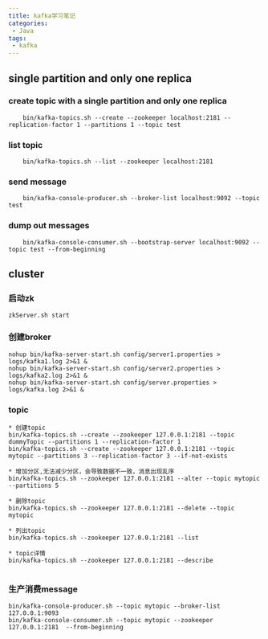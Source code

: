 ```yaml
---
title: kafka学习笔记
categories:
 - Java
tags: 
 - kafka
---
```


## single partition and only one replica

### create topic with a single partition and only one replica
````
	bin/kafka-topics.sh --create --zookeeper localhost:2181 --replication-factor 1 --partitions 1 --topic test
````

### list topic
````
	bin/kafka-topics.sh --list --zookeeper localhost:2181
````

### send message
````
	bin/kafka-console-producer.sh --broker-list localhost:9092 --topic test
````

### dump out messages
````
	bin/kafka-console-consumer.sh --bootstrap-server localhost:9092 --topic test --from-beginning
````

## cluster

### 启动zk
````
zkServer.sh start
````

### 创建broker
````
nohup bin/kafka-server-start.sh config/server1.properties > logs/kafka1.log 2>&1 &
nohup bin/kafka-server-start.sh config/server2.properties > logs/kafka2.log 2>&1 &
nohup bin/kafka-server-start.sh config/server.properties > logs/kafka.log 2>&1 &
````

### topic
````
* 创建topic
bin/kafka-topics.sh --create --zookeeper 127.0.0.1:2181 --topic dummyTopic --partitions 1 --replication-factor 1
bin/kafka-topics.sh --create --zookeeper 127.0.0.1:2181 --topic mytopic --partitions 3 --replication-factor 3 --if-not-exists

* 增加分区,无法减少分区，会导致数据不一致，消息出现乱序
bin/kafka-topics.sh --zookeeper 127.0.0.1:2181 --alter --topic mytopic --partitions 5

* 删除topic
bin/kafka-topics.sh --zookeeper 127.0.0.1:2181 --delete --topic mytopic

* 列出topic
bin/kafka-topics.sh --zookeeper 127.0.0.1:2181 --list

* topic详情
bin/kafka-topics.sh --zookeeper 127.0.0.1:2181 --describe


````
### 生产消费message
````
bin/kafka-console-producer.sh --topic mytopic --broker-list 127.0.0.1:9093
bin/kafka-console-consumer.sh --topic mytopic --zookeeper 127.0.0.1:2181  --from-beginning
````














